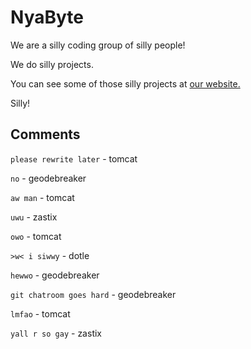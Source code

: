 # NyaByte

We are a silly coding group of silly people!

We do silly projects.

You can see some of those silly projects at [our website.](https://nyabyte.dev/)

Silly!

## Comments

`please rewrite later` - tomcat

`no` - geodebreaker

`aw man` - tomcat

`uwu` - zastix

`owo` - tomcat

`>w< i siwwy` - dotle

`hewwo` - geodebreaker

`git chatroom goes hard` - geodebreaker

`lmfao` - tomcat

`yall r so gay` - zastix